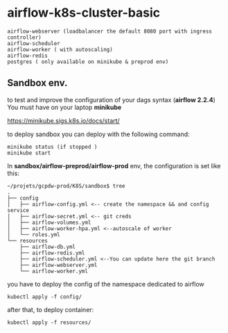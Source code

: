 # airflow-k8s-cluster-basic


```
airflow-webserver (loadbalancer the default 8080 port with ingress controller)
airflow-scheduler
airflow-worker ( with autoscaling)
airflow-redis 
postgres ( only available on minikube & preprod env)
```

## Sandbox env.
to test and improve the configuration of your dags syntax (**airflow 2.2.4**)
You must have on your laptop **minikube**

https://minikube.sigs.k8s.io/docs/start/

to deploy sandbox you can deploy with the following command:

```
minikube status (if stopped )
minikube start
```

In **sandbox/airflow-preprod/airflow-prod** env, the configuration is set like this:

```
~/projets/gcpdw-prod/K8S/sandbox$ tree
.
├── config
│   ├── airflow-config.yml <-- create the namespace && and config service 
│   ├── airflow-secret.yml <-- git creds
│   ├── airflow-volumes.yml
│   ├── airflow-worker-hpa.yml <--autoscale of worker
│   └── roles.yml
└── resources
    ├── airflow-db.yml
    ├── airflow-redis.yml
    ├── airflow-scheduler.yml <--You can update here the git branch 
    ├── airflow-webserver.yml
    └── airflow-worker.yml
```

you have to deploy the config of the namespace dedicated to airflow 
 
```
kubectl apply -f config/
```

after that, to deploy container:

```
kubectl apply -f resources/
```

#
